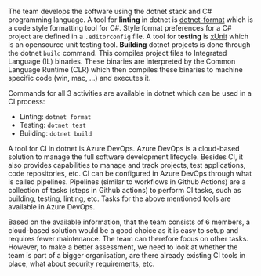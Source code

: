 The team develops the software using the dotnet stack and C# programming language. A tool for **linting** in dotnet is [dotnet-format](https://github.com/dotnet/format) which is a code style formatting tool for C#. Style format preferences for a C# project are defined in a `.editorconfig` file. A tool for **testing** is [xUnit](https://xunit.net/) which is an opensource unit testing tool. **Building** dotnet projects is done through the dotnet `build` command. This compiles project files to Integrated Language (IL) binaries. These binaries are interpreted by the Common Language Runtime (CLR) which then compiles these binaries to machine specific code (win, mac, …) and executes it.

Commands for all 3 activities are available in dotnet which can be used in a CI process:
* Linting: `dotnet format`
* Testing: `dotnet test`
* Building: `dotnet build`

A tool for CI in dotnet is Azure DevOps. Azure DevOps is a cloud-based solution to manage the full software development lifecycle. Besides CI, it also provides capabilities to manage and track projects, test applications, code repositories, etc.
CI can be configured in Azure DevOps through what is called pipelines. Pipelines (similar to workflows in Github Actions) are a collection of tasks (steps in Github actions) to perform CI tasks, such as building, testing, linting, etc. Tasks for the above mentioned tools are available in Azure DevOps.

Based on the available information, that the team consists of 6 members, a cloud-based solution would be a good choice as it is easy to setup and requires fewer maintenance. The team can therefore focus on other tasks. However, to make a better assessment, we need to look at whether the team is part of a bigger organisation, are there already existing CI tools in place, what about security requirements, etc.